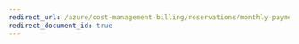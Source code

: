```yaml
---
redirect_url: /azure/cost-management-billing/reservations/monthly-payments-reservations
redirect_document_id: true
---
```

